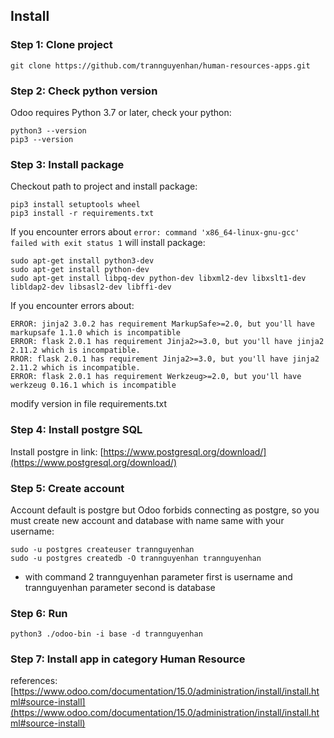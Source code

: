## Install
### Step 1: Clone project
```
git clone https://github.com/trannguyenhan/human-resources-apps.git
```

### Step 2: Check python version
Odoo requires Python 3.7 or later, check your python: 
```
python3 --version
pip3 --version
```

### Step 3: Install package
Checkout path to project and install package: 
```
pip3 install setuptools wheel
pip3 install -r requirements.txt
```

If you encounter errors about `error: command 'x86_64-linux-gnu-gcc' failed with exit status 1` will install package: 
```
sudo apt-get install python3-dev
sudo apt-get install python-dev
sudo apt-get install libpq-dev python-dev libxml2-dev libxslt1-dev libldap2-dev libsasl2-dev libffi-dev
```

If you encounter errors about: 
```
ERROR: jinja2 3.0.2 has requirement MarkupSafe>=2.0, but you'll have markupsafe 1.1.0 which is incompatible
ERROR: flask 2.0.1 has requirement Jinja2>=3.0, but you'll have jinja2 2.11.2 which is incompatible.
RROR: flask 2.0.1 has requirement Jinja2>=3.0, but you'll have jinja2 2.11.2 which is incompatible.
ERROR: flask 2.0.1 has requirement Werkzeug>=2.0, but you'll have werkzeug 0.16.1 which is incompatible
```

modify version in file requirements.txt

### Step 4: Install postgre SQL
Install postgre in link: [https://www.postgresql.org/download/](https://www.postgresql.org/download/)

### Step 5: Create account 
Account default is postgre but Odoo forbids connecting as postgre, so you must create new account and database with name same with your username:
```
sudo -u postgres createuser trannguyenhan
sudo -u postgres createdb -O trannguyenhan trannguyenhan
```
- with command 2 trannguyenhan parameter first is username and trannguyenhan parameter second is database

### Step 6: Run
```
python3 ./odoo-bin -i base -d trannguyenhan
```

### Step 7: Install app in category Human Resource
references: [https://www.odoo.com/documentation/15.0/administration/install/install.html#source-install](https://www.odoo.com/documentation/15.0/administration/install/install.html#source-install)
